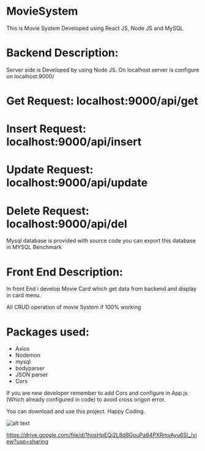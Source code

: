 # MovieSystem
This is Movie System Developed using React JS, Node JS and MySQL 

Backend Description:
====================
Server side is Developed by using Node JS. On localhost server is configure on localhost:9000/

Get Request: localhost:9000/api/get
===================================

Insert Request: localhost:9000/api/insert
===========================================

Update Request: localhost:9000/api/update
=========================================

Delete Request: localhost:9000/api/del
======================================

Mysql database is provided with source code you can export this database in MYSQL Benchmark



Front End Description:
======================

In front End i develop Movie Card which get data from backend and display in card menu.

All CRUD operation of movie System if 100% working


Packages used:
==============
- Axios
- Nodemon
- mysql
- bodyparser
- JSON parser
- Cors

If you are new developer remember to add Cors and configure in App.js (Which already configured in code) to avoid cross origon error.

You can download and use this project. Happy Coding.

![alt text](https://drive.google.com/file/d/1hosHpEQj2L8d8GpuPa84PXRmvAyu6SI_/view?usp=sharing)

https://drive.google.com/file/d/1hosHpEQj2L8d8GpuPa84PXRmvAyu6SI_/view?usp=sharing
